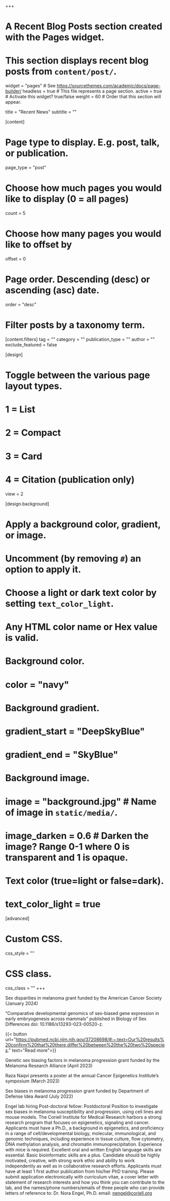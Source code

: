 +++
# A Recent Blog Posts section created with the Pages widget.
# This section displays recent blog posts from `content/post/`.

widget = "pages"  # See https://sourcethemes.com/academic/docs/page-builder/
headless = true  # This file represents a page section.
active = true  # Activate this widget? true/false
weight = 60  # Order that this section will appear.

title = "Recent News"
subtitle = ""

[content]
  # Page type to display. E.g. post, talk, or publication.
  page_type = "post"

  # Choose how much pages you would like to display (0 = all pages)
  count = 5

  # Choose how many pages you would like to offset by
  offset = 0

  # Page order. Descending (desc) or ascending (asc) date.
  order = "desc"

  # Filter posts by a taxonomy term.
  [content.filters]
    tag = ""
    category = ""
    publication_type = ""
    author = ""
    exclude_featured = false

[design]
  # Toggle between the various page layout types.
  #   1 = List
  #   2 = Compact
  #   3 = Card
  #   4 = Citation (publication only)
  view = 2

[design.background]
  # Apply a background color, gradient, or image.
  #   Uncomment (by removing `#`) an option to apply it.
  #   Choose a light or dark text color by setting `text_color_light`.
  #   Any HTML color name or Hex value is valid.

  # Background color.
  # color = "navy"

  # Background gradient.
  # gradient_start = "DeepSkyBlue"
  # gradient_end = "SkyBlue"

  # Background image.
  # image = "background.jpg"  # Name of image in `static/media/`.
  # image_darken = 0.6  # Darken the image? Range 0-1 where 0 is transparent and 1 is opaque.

  # Text color (true=light or false=dark).
  # text_color_light = true  

[advanced]
 # Custom CSS.
 css_style = ""

 # CSS class.
 css_class = ""
+++

Sex disparities in melanoma grant funded by the American Cancer Society (January 2024)

“Comparative developmental genomics of sex-biased gene expression in early embryogenesis across mammals” published in Biology of Sex Differences doi: 10.1186/s13293-023-00520-z.

{{< button url="https://pubmed.ncbi.nlm.nih.gov/37208698/#:~:text=Our%20results%20confirm%20that%20there,differ%20between%20the%20two%20species." text="Read more">}}

Genetic sex biasing factors in melanoma progression grant funded by the Melanoma Research Alliance (April 2023) 

Raza Naqvi presents a poster at the annual Cancer Epigenetics Institute’s symposium (March 2023)

Sex biases in melanoma progression grant funded by Department of Defense Idea Award (July 2022)

Engel lab hiring Post-doctoral fellow:
Postdoctoral Position to investigate sex biases in melanoma susceptibility and progression, using cell lines and mouse models. The Coriell Institute for Medical Research harbors a strong research program that focuses on epigenetics, signaling and cancer. Applicants must have a Ph.D., a background in epigenetics, and proficiency in a range of cell/developmental biology, molecular, immunological, and genomic techniques, including experience in tissue culture, flow cytometry, DNA methylation analysis, and chromatin immunoprecipitation. Experience with mice is required. Excellent oral and written English language skills are essential. Basic bioinformatic skills are a plus. Candidate should be highly motivated, creative, with strong work ethic and ability to work independently as well as in collaborative research efforts. Applicants must have at least 1 first author publication from his/her PhD training. Please submit application electronically with curriculum vitae, a cover letter with statement of research interests and how you think you can contribute to the lab, and the names/phone numbers/emails of three people who can provide letters of reference to: Dr. Nora Engel, Ph.D. email: nengel@coriell.org
